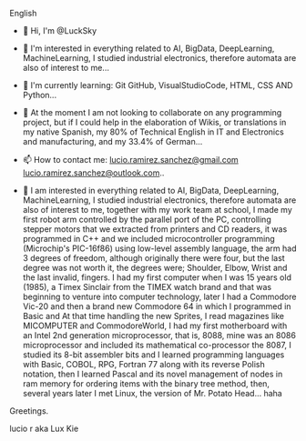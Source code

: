English

- 👋 Hi, I'm @LuckSky
- 👀 I'm interested in everything related to AI, BigData, DeepLearning, MachineLearning, I studied industrial electronics, therefore automata are also of interest to me...
- 🌱 I'm currently learning: Git GitHub, VisualStudioCode, HTML, CSS AND Python...
- 💞️ At the moment I am not looking to collaborate on any programming project, but if I could help in the elaboration of Wikis, or translations in my native Spanish, my 80% of Technical English in IT and Electronics and manufacturing, and my 33.4% of German...
- 📫 How to contact me:
lucio.ramirez.sanchez@gmail.com
lucio.ramirez.sanchez@outlook.com..


- 👀 I am interested in everything related to AI, BigData, DeepLearning, MachineLearning, I studied industrial electronics, therefore automata are also of interest to me, together with my work team at school, I made my first robot arm controlled by the parallel port of the PC, controlling stepper motors that we extracted from printers and CD readers, it was programmed in C++ and we included microcontroller programming (Microchip's PIC-16f86) using low-level assembly language, the arm had 3 degrees of freedom, although originally there were four, but the last degree was not worth it, the degrees were; Shoulder, Elbow, Wrist and the last invalid, fingers.
I had my first computer when I was 15 years old (1985), a Timex Sinclair from the TIMEX watch brand and that was beginning to venture into computer technology, later I had a Commodore Vic-20 and then a brand new Commodore 64 in which I programmed in Basic and At that time handling the new Sprites, I read magazines like MICOMPUTER and CommodoreWorld, I had my first motherboard with an Intel 2nd generation microprocessor, that is, 8088, mine was an 8086 microprocessor and included its mathematical co-processor the 8087, I studied its 8-bit assembler bits and I learned programming languages ​​with Basic, COBOL, RPG, Fortran 77 along with its reverse Polish notation, then I learned Pascal and its novel management of nodes in ram memory for ordering items with the binary tree method, then, several years later I met Linux, the version of Mr. Potato Head...
haha

Greetings.

lucio r
aka Lux Kie
